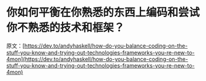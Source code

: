 # 你如何平衡在你熟悉的东西上编码和尝试你不熟悉的技术和框架？

原文：[https://dev.to/andyhaskell/how-do-you-balance-coding-on-the-stuff-you-know-and-trying-out-technologies-frameworks-you-re-new-to-4mon](https://dev.to/andyhaskell/how-do-you-balance-coding-on-the-stuff-you-know-and-trying-out-technologies-frameworks-you-re-new-to-4mon)